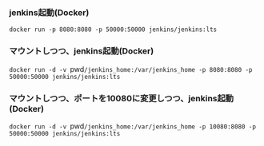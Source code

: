 ### jenkins起動(Docker)
`docker run -p 8080:8080 -p 50000:50000 jenkins/jenkins:lts`

### マウントしつつ、jenkins起動(Docker)
`docker run -d -v `pwd`/jenkins_home:/var/jenkins_home -p 8080:8080 -p 50000:50000 jenkins/jenkins:lts`


### マウントしつつ、ポートを10080に変更しつつ、jenkins起動(Docker)
`docker run -d -v `pwd`/jenkins_home:/var/jenkins_home -p 10080:8080 -p 50000:50000 jenkins/jenkins:lts`
